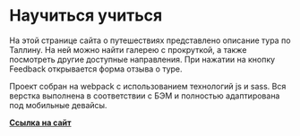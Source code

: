# Научиться учиться

На этой странице сайта о путешествиях представлено описание тура по Таллину. На ней можно найти галерею с прокруткой, а также посмотреть другие доступные направления. При нажатии на кнопку Feedback открывается форма отзыва о туре.

Проект собран на webpack с использованием технологий js и sass. Вся верстка выполнена в соответствии с БЭМ и полностью адаптирована под мобильные девайсы.

**[Ссылка на сайт](https://ilin-dmitry.github.io/how-to-learn/index.html)**